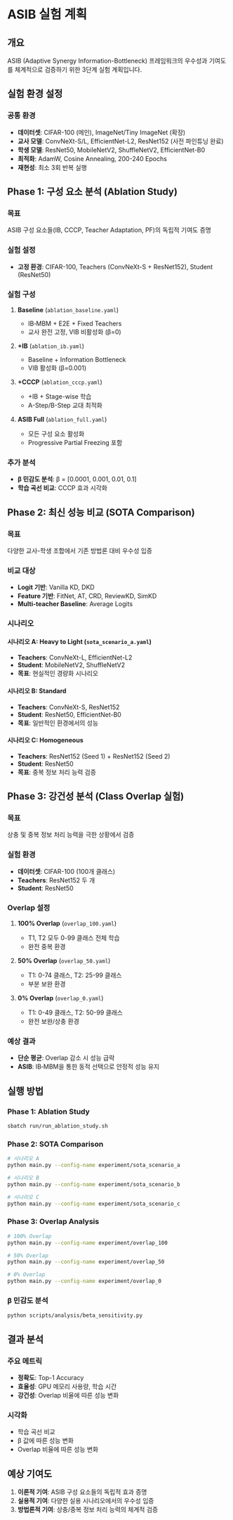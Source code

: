 # ASIB 실험 계획

## 개요
ASIB (Adaptive Synergy Information-Bottleneck) 프레임워크의 우수성과 기여도를 체계적으로 검증하기 위한 3단계 실험 계획입니다.

## 실험 환경 설정

### 공통 환경
- **데이터셋**: CIFAR-100 (메인), ImageNet/Tiny ImageNet (확장)
- **교사 모델**: ConvNeXt-S/L, EfficientNet-L2, ResNet152 (사전 파인튜닝 완료)
- **학생 모델**: ResNet50, MobileNetV2, ShuffleNetV2, EfficientNet-B0
- **최적화**: AdamW, Cosine Annealing, 200-240 Epochs
- **재현성**: 최소 3회 반복 실행

## Phase 1: 구성 요소 분석 (Ablation Study)

### 목표
ASIB 구성 요소들(IB, CCCP, Teacher Adaptation, PF)의 독립적 기여도 증명

### 실험 설정
- **고정 환경**: CIFAR-100, Teachers (ConvNeXt-S + ResNet152), Student (ResNet50)

### 실험 구성
1. **Baseline** (`ablation_baseline.yaml`)
   - IB‑MBM + E2E + Fixed Teachers
   - 교사 완전 고정, VIB 비활성화 (β=0)

2. **+IB** (`ablation_ib.yaml`)
   - Baseline + Information Bottleneck
   - VIB 활성화 (β=0.001)

3. **+CCCP** (`ablation_cccp.yaml`)
   - +IB + Stage-wise 학습
   - A-Step/B-Step 교대 최적화

4. **ASIB Full** (`ablation_full.yaml`)
   - 모든 구성 요소 활성화
   - Progressive Partial Freezing 포함

### 추가 분석
- **β 민감도 분석**: β = [0.0001, 0.001, 0.01, 0.1]
- **학습 곡선 비교**: CCCP 효과 시각화

## Phase 2: 최신 성능 비교 (SOTA Comparison)

### 목표
다양한 교사-학생 조합에서 기존 방법론 대비 우수성 입증

### 비교 대상
- **Logit 기반**: Vanilla KD, DKD
- **Feature 기반**: FitNet, AT, CRD, ReviewKD, SimKD
- **Multi-teacher Baseline**: Average Logits

### 시나리오

#### 시나리오 A: Heavy to Light (`sota_scenario_a.yaml`)
- **Teachers**: ConvNeXt-L, EfficientNet-L2
- **Student**: MobileNetV2, ShuffleNetV2
- **목표**: 현실적인 경량화 시나리오

#### 시나리오 B: Standard
- **Teachers**: ConvNeXt-S, ResNet152
- **Student**: ResNet50, EfficientNet-B0
- **목표**: 일반적인 환경에서의 성능

#### 시나리오 C: Homogeneous
- **Teachers**: ResNet152 (Seed 1) + ResNet152 (Seed 2)
- **Student**: ResNet50
- **목표**: 중복 정보 처리 능력 검증

## Phase 3: 강건성 분석 (Class Overlap 실험)

### 목표
상충 및 중복 정보 처리 능력을 극한 상황에서 검증

### 실험 환경
- **데이터셋**: CIFAR-100 (100개 클래스)
- **Teachers**: ResNet152 두 개
- **Student**: ResNet50

### Overlap 설정
1. **100% Overlap** (`overlap_100.yaml`)
   - T1, T2 모두 0-99 클래스 전체 학습
   - 완전 중복 환경

2. **50% Overlap** (`overlap_50.yaml`)
   - T1: 0-74 클래스, T2: 25-99 클래스
   - 부분 보완 환경

3. **0% Overlap** (`overlap_0.yaml`)
   - T1: 0-49 클래스, T2: 50-99 클래스
   - 완전 보완/상충 환경

### 예상 결과
- **단순 평균**: Overlap 감소 시 성능 급락
- **ASIB**: IB‑MBM을 통한 동적 선택으로 안정적 성능 유지

## 실행 방법

### Phase 1: Ablation Study
```bash
sbatch run/run_ablation_study.sh
```

### Phase 2: SOTA Comparison
```bash
# 시나리오 A
python main.py --config-name experiment/sota_scenario_a

# 시나리오 B
python main.py --config-name experiment/sota_scenario_b

# 시나리오 C
python main.py --config-name experiment/sota_scenario_c
```

### Phase 3: Overlap Analysis
```bash
# 100% Overlap
python main.py --config-name experiment/overlap_100

# 50% Overlap
python main.py --config-name experiment/overlap_50

# 0% Overlap
python main.py --config-name experiment/overlap_0
```

### β 민감도 분석
```bash
python scripts/analysis/beta_sensitivity.py
```

## 결과 분석

### 주요 메트릭
- **정확도**: Top-1 Accuracy
- **효율성**: GPU 메모리 사용량, 학습 시간
- **강건성**: Overlap 비율에 따른 성능 변화

### 시각화
- 학습 곡선 비교
- β 값에 따른 성능 변화
- Overlap 비율에 따른 성능 변화

## 예상 기여도

1. **이론적 기여**: ASIB 구성 요소들의 독립적 효과 증명
2. **실용적 기여**: 다양한 실용 시나리오에서의 우수성 입증
3. **방법론적 기여**: 상충/중복 정보 처리 능력의 체계적 검증 